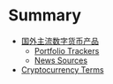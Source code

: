 # Summary

* [国外主流数字货币产品](README.md)
  * [Portfolio Trackers](portfolio-trackers-collection.md)
  * [News Sources](news-sources.md)
* [Cryptocurrency Terms](chapter1.md)

